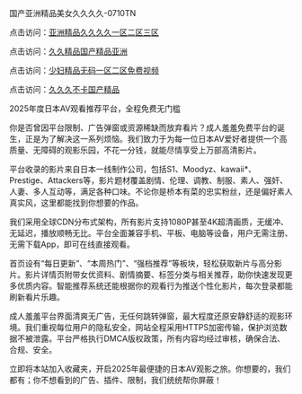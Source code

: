 国产亚洲精品美女久久久久-0710TN 

点击访问：<a href="https://heiliaoe8ajia.pages.dev">亚洲精品久久久久一区二区三区</a>

点击访问：<a href="https://heiliaoga6s9v.pages.dev">久久精品国产精品亚洲</a>

点击访问：<a href="https://heiliaoxqkkct.pages.dev">少妇精品无码一区二区免费视频</a>

点击访问：<a href="https://heiliao2dmwwy.pages.dev">久久久不卡国产精品</a>   

2025年度日本AV观看推荐平台，全程免费无门槛

你是否曾因平台限制、广告弹窗或资源稀缺而放弃看片？成人羞羞免费平台的诞生，正是为了解决这一系列烦恼。我们致力于为每一位日本AV爱好者提供一个高质量、无障碍的观影乐园，不花一分钱，就能尽情享受上万部高清影片。

平台收录的影片来自日本一线制作公司，包括S1、Moodyz、kawaii*、Prestige、Attackers等，影片题材覆盖剧情、伦理、调教、制服、素人、强奸、人妻、多人互动等，满足各种口味。不论你是桥本有菜的忠实粉丝，还是偏好素人真实风，这里都能找到你想要的作品。

我们采用全球CDN分布式架构，所有影片支持1080P甚至4K超清画质，无缓冲、无延迟，播放顺畅无比。平台全面兼容手机、平板、电脑等设备，用户无需注册、无需下载App，即可在线直接观看。

首页设有“每日更新”、“本周热门”、“强档推荐”等板块，轻松获取新片与高分影片。影片详情页附带女优资料、剧情摘要、标签分类与相关推荐，助你快速发现更多优质内容。智能推荐系统还能根据你的观看行为推送个性化影片，每次登录都能刷新看片乐趣。

成人羞羞平台界面清爽无广告，无任何跳转弹窗，最大程度还原安静舒适的观影环境。我们重视每位用户的隐私安全，网站全程采用HTTPS加密传输，保护浏览数据不被泄露。平台严格执行DMCA版权政策，所有内容均经过审核，确保合法、合规、安全。

立即将本站加入收藏夹，开启2025年最便捷的日本AV观影之旅。你想要的，我们都有；你不想看到的广告、插件、限制，我们统统帮你屏蔽！

<span style="display:none;">[Canonical link]  ( https://github.com/tnn1205/riben144444 ）</span> 
